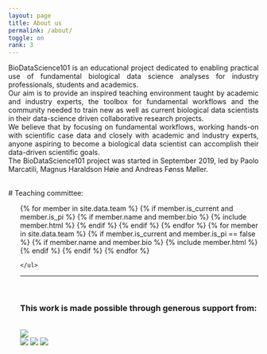 ```yaml
---
layout: page
title: About us
permalink: /about/
toggle: on
rank: 3
---
```


<!--
<div style="margin-bottom: 2em;">
    <img src="{{ 'team/team_paolo.jpg' | prepend: site.images_dir | prepend: site.baseurl }}" />
</div>
<p style="text-align:justify">
-->
<p style="text-align:justify">
BioDataScience101 is an educational project dedicated to enabling practical use of fundamental biological data science analyses for industry professionals, students and academics.
<br>
Our aim is to provide an inspired teaching environment taught by academic and industry experts, the toolbox for fundamental workflows and the community needed to train new as well as current biological data scientists in their data-science driven collaborative research projects. 
<br>
We believe that by focusing on fundamental workflows, working hands-on with scientific case data and closely with academic and industry experts, anyone aspiring to become a biological data scientist can accomplish their data-driven scientific goals. 
<br>
The BioDataScience101 project was started in September 2019, led by Paolo Marcatili, Magnus Haraldson Høie and Andreas Fønss Møller. </p>

<br />
# Teaching committee:
<div class="lab-wrapper">
    <ul class="lab-list">
    <!-- Current PIs -->
    {% for member in site.data.team %}
        {% if member.is_current and member.is_pi %}
            {% if member.name and member.bio %}
                {% include member.html %}
            {% endif %}
        {% endif %}
    {% endfor %}
    <!-- Current non-PIs -->
    {% for member in site.data.team %}
        {% if member.is_current and member.is_pi == false %}
            {% if member.name and member.bio %}
                {% include member.html %}
            {% endif %}
        {% endif %}
    {% endfor %}


    </ul>
  <hr>
  

 <br>
 <h3 class="center">This work is made possible through generous support from: </h3>
   <br>
    <div class="row"> 
      <div class="column_left">
        <img src="{{ 'DTU.png' | prepend: site.images_dir | prepend: site.baseurl }}">
       </div>
       <div class="column_right">
         <img src="{{ 'Logo_Danish_helthtech.jpg' | prepend: site.images_dir | prepend: site.baseurl }}">
         <img src="{{ 'Logo_welfare_tech.png' | prepend: site.images_dir | prepend: site.baseurl }}">
         <img src="{{ 'Logo_EU.png' | prepend: site.images_dir | prepend: site.baseurl }}">
        </div> 
    </div>
   </div>
